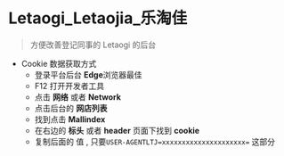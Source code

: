 # Letaogi_Letaojia_乐淘佳 

> 方便改善登记同事的 Letaogi 的后台

- Cookie 数据获取方式
  - 登录平台后台 **Edge**浏览器最佳
  - F12 打开开发者工具
  - 点击 **网络**  或者 **Network**
  - 点击后台的 **网店列表**
  - 找到点击 **Mallindex**
  - 在右边的 **标头** 或者 **header** 页面下找到 **cookie**
  - 复制后面的 值 , 只要`USER-AGENTLTJ=xxxxxxxxxxxxxxxxxxxxx=` 这部分

  
